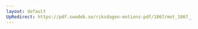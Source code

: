 ```yaml
---
layout: default
UpRedirect: https://pdf.swedeb.se/riksdagen-motions-pdf/1867/mot_1867__ak__00127/mot_1867__ak__00127_002.pdf
---
```

